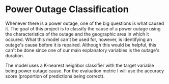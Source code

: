 # Power Outage Classification

Whenever there is a power outage, one of the big questions is what caused it. The goal of this project is to classify the cause of a power outage using the characteristics of the outage and the geographic area in which it occured. What this model can't be used for, however, is identifying an outage's cause before it is repaired. Although this would be helpful, this can't be done since one of our main explanatory variables is the outage's duration.

The model uses a K-nearest neighbor classifier with the target variable being power outage cause. For the evaluation metric I will use the accuracy score (proportion of predictions being correct). 
